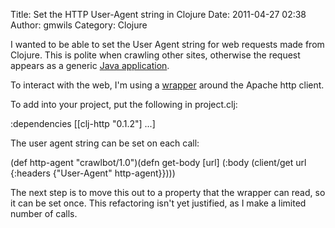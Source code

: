 Title: Set the HTTP User-Agent string in Clojure
Date: 2011-04-27 02:38
Author: gmwils
Category: Clojure

I wanted to be able to set the User Agent string for web requests made
from Clojure. This is polite when crawling other sites, otherwise the
request appears as a generic [Java application][].

</p>

To interact with the web, I'm using a [wrapper][] around the Apache http
client.

</p>

To add into your project, put the following in project.clj:

</p>

<p>
    :dependencies  [[clj-http "0.1.2"] ...]

</p>

The user agent string can be set on each call:

</p>
<p>
    (def http-agent "crawlbot/1.0")(defn get-body [url]  (:body (client/get url                     {:headers {"User-Agent" http-agent}})))

</p>

The next step is to move this out to a property that the wrapper can
read, so it can be set once. This refactoring isn't yet justified, as I
make a limited number of calls.

</p>

  [Java application]: http://www.httpuseragent.org/list/Java+VM+1.6-n697.htm
  [wrapper]: https://github.com/getwoven/clj-http
